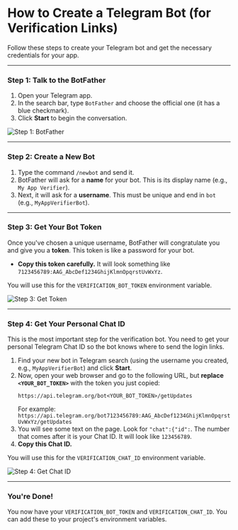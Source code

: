# How to Create a Telegram Bot (for Verification Links)

Follow these steps to create your Telegram bot and get the necessary credentials for your app.

---

### Step 1: Talk to the BotFather

1.  Open your Telegram app.
2.  In the search bar, type `BotFather` and choose the official one (it has a blue checkmark).
3.  Click **Start** to begin the conversation.

![Step 1: BotFather](https://storage.googleapis.com/studioprod-%20%E2%80%94%CE%B2%CE%BF%CE%B7%CE%B8%CF%8C%CF%82.appspot.com/assets/telegram_botfather.png)

---

### Step 2: Create a New Bot

1.  Type the command `/newbot` and send it.
2.  BotFather will ask for a **name** for your bot. This is its display name (e.g., `My App Verifier`).
3.  Next, it will ask for a **username**. This must be unique and end in `bot` (e.g., `MyAppVerifierBot`).

---

### Step 3: Get Your Bot Token

Once you've chosen a unique username, BotFather will congratulate you and give you a **token**. This token is like a password for your bot.

*   **Copy this token carefully.** It will look something like `7123456789:AAG_AbcDef1234GhijKlmnOpqrstUvWxYz`.

You will use this for the `VERIFICATION_BOT_TOKEN` environment variable.

![Step 3: Get Token](https://storage.googleapis.com/studioprod-%20%E2%81%94%CE%B2%CE%BF%CE%B7%CE%B8%CF%8C%CF%82.appspot.com/assets/telegram_token.png)

---

### Step 4: Get Your Personal Chat ID

This is the most important step for the verification bot. You need to get your personal Telegram Chat ID so the bot knows where to send the login links.

1.  Find your new bot in Telegram search (using the username you created, e.g., `MyAppVerifierBot`) and click **Start**.
2.  Now, open your web browser and go to the following URL, but **replace `<YOUR_BOT_TOKEN>`** with the token you just copied:
    ```
    https://api.telegram.org/bot<YOUR_BOT_TOKEN>/getUpdates
    ```
    For example: `https://api.telegram.org/bot7123456789:AAG_AbcDef1234GhijKlmnOpqrstUvWxYz/getUpdates`
3.  You will see some text on the page. Look for `"chat":{"id":`. The number that comes after it is your Chat ID. It will look like `123456789`.
4.  **Copy this Chat ID.**

You will use this for the `VERIFICATION_CHAT_ID` environment variable.

![Step 4: Get Chat ID](https://storage.googleapis.com/studioprod-%20%E2%81%94%CE%B2%CE%BF%CE%B7%CE%B8%CF%8C%CF%82.appspot.com/assets/telegram_chat_id.png)

---

### You're Done!

You now have your `VERIFICATION_BOT_TOKEN` and `VERIFICATION_CHAT_ID`. You can add these to your project's environment variables.
